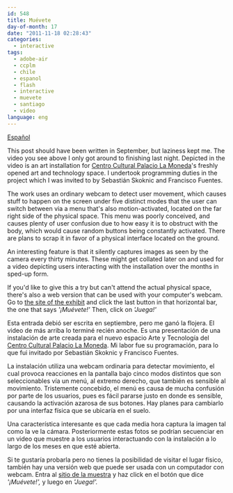 ```yaml
---
id: 548
title: Muévete
day-of-month: 17
date: "2011-11-18 02:28:43"
categories:
  - interactive
tags:
  - adobe-air
  - ccplm
  - chile
  - espanol
  - flash
  - interactive
  - muevete
  - santiago
  - video
language: eng
---
```


<video-embed service="vimeo" id="32240154" width="500" height="281" />

[Español](/2011/11/muevete/#language)

This post should have been written in September, but laziness kept me. The video you see above I only got around to finishing last night. Depicted in the video is an art installation for [Centro Cultural Palacio La Moneda](http://www.ccplm.cl/)'s freshly opened art and technology space. I undertook programming duties in the project which I was invited to by Sebastián Skoknic and Francisco Fuentes.

The work uses an ordinary webcam to detect user movement, which causes stuff to happen on the screen under five distinct modes that the user can switch between via a menu that's also motion-activated, located on the far right side of the physical space. This menu was poorly conceived, and causes plenty of user confusion due to how easy it is to obstruct with the body, which would cause random buttons being constantly activated. There are plans to scrap it in favor of a physical interface located on the ground.

An interesting feature is that it silently captures images as seen by the camera every thirty minutes. These might get collated later on and used for a video depicting users interacting with the installation over the months in sped-up form.

If you'd like to give this a try but can't attend the actual physical space, there's also a web version that can be used with your computer's webcam. Go to [the site of the exhibit](http://www.ccplm.cl/color/) and click the last button in that horizontal bar, the one that says _'¡Muévete!'_ Then, click on _'Juega!'_

<!-- more -->
<language-break />

Esta entrada debió ser escrita en septiembre, pero me ganó la flojera. El video de más arriba lo terminé recién anoche. Es una presentación de una instalación de arte creada para el nuevo espacio Arte y Tecnología del [Centro Cultural Palacio La Moneda](http://www.ccplm.cl/). Mi labor fue su programación, para lo que fui invitado por Sebastián Skoknic y Francisco Fuentes.

La instalación utiliza una webcam ordinaria para detectar movimiento, el cual provoca reacciones en la pantalla bajo cinco modos distintos que son seleccionables vía un menú, al extremo derecho, que también es sensible al movimiento. Tristemente concebido, el menú es causa de mucha confusión por parte de los usuarios, pues es fácil pararse justo en donde es sensible, causando la activación azarosa de sus botones. Hay planes para cambiarlo por una interfaz física que se ubicaría en el suelo.

Una característica interesante es que cada media hora captura la imagen tal como la ve la cámara. Posteriormente estas fotos se podrían secuenciar en un video que muestre a los usuarios interactuando con la instalación a lo largo de los meses en que esté abierta.

Si te gustaría probarla pero no tienes la posibilidad de visitar el lugar físico, también hay una versión web que puede ser usada con un computador con webcam. Entra al [sitio de la muestra](http://www.ccplm.cl/color/) y haz click en el botón que dice _'¡Muévete!',_ y luego en _'Juega!'._
